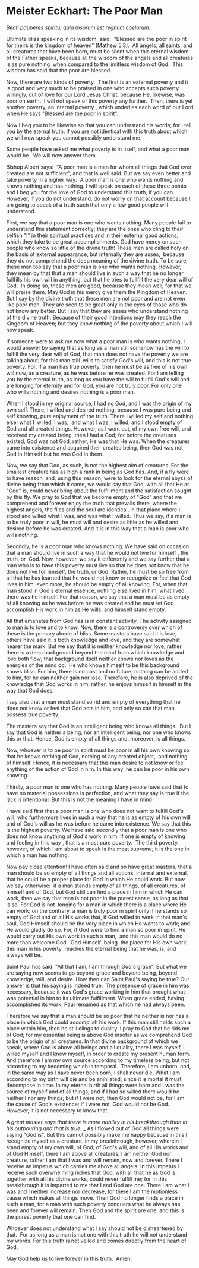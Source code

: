 # Meister Eckhart: The Poor Man

_Beati pauperes spiritu, quia ipsorum est regnum coelorum._

Ultimate bliss speaking in its wisdom, said:  "Blessed are the poor in spirit for theirs is the kingdom of heaven" (Mathew 5,3).  All angels, all saints, and all creatures that have been born, must be silent when this eternal wisdom of the Father speaks, because all the wisdom of the angels and all creatures is as pure nothing  when compared to the limitless wisdom of God.  This wisdom has said that the poor are blessed.  

Now, there are two kinds of poverty.  The first is an external poverty and it is good and very much to be praised in one who accepts such poverty  willingly, out of love for our Lord Jesus Christ, because He, likewise, was poor on earth.  I will not speak of this poverty any further.  Then, there is yet another poverty, an internal poverty , which underlies each word of our Lord when He says "Blessed are the poor in spirit".  

Now I beg you to be likewise so that you can understand his words; for I tell you by the eternal truth: if you are not identical with this truth about which we will now speak you cannot possibly understand me.  

Some people have asked me what poverty is in itself, and what a poor man would be.  We will now answer them.

Bishop Albert says:  "A poor man is a man for whom all things that God ever created are not sufficient", and that is well said. But we say even better and take poverty in a higher way:  A poor man is one who wants nothing and knows nothing and has nothing. I will speak on each of these three points and I beg you for the love of God to understand this truth, if you can. However, if you do not understand, do not worry on that account because I am going to speak of a truth such that only a few good people will understand. 

First, we say that a poor man is one who wants nothing. Many people fail to understand this statement correctly; they are the ones who cling to their selfish "I" in their spiritual practices and in their external good actions, which they take to be great accomplishments. God have mercy on such people who know so little of the divine truth! These men are called holy on the basis of external appearance, but internally they are asses,  because they do not comprehend the deep meaning of the divine truth. To be sure, these men too say that a poor man is one who wants nothing. However, they mean by that that a man should live in such a way that he no longer fullfills his own will in anything, but that he tries to fullfill the very dear will of God.  In doing so, these men are good, because they mean well; for that we will praise them. May God in his mercy give them the Kingdom of Heaven. But I say by the divine truth that these men are not poor and are not even like poor men. They are seen to be great only in the eyes of those who do not know any better. But I say that they are asses who understand nothing of the divine truth. Because of their good intentions may they reach the Kingdom of Heaven; but they know nothing of the poverty about which I will now speak. 

If someone were to ask me now what a poor man is who wants nothing, I would answer by saying that as long as a man still somehow has the will to fulfill the very dear will of God, that man does not have the poverty we are talking about; for this man still  wills to satisfy God's will, and this is not true poverty. For, if a man has true poverty, then he must be as free of his own will now, as a creature, as he was before he was created. For I am telling you by the eternal truth, as long as you have the will to fulfill God's will and are longing for eternity and for God, you are not truly poor. For only one who wills nothing and desires nothing is a poor man.

When I stood in my original source, I had no God, and I was the origin of my own self. There, I willed and desired nothing, because I was pure being and self knowing, pure enjoyment of the truth. There I willed my self and nothing else; what I  willed, I was,  and what I was, I willed, and I stood empty of God and all created things. However, as I went out, of my own free will, and received my created being, then I had a God; for before the creatures existed, God was not God; rather, He was that He was. When the creatures came into existence and acquired their created being, then God was not God in Himself but he was God in them. 

Now, we say that God, as such, is not the highest aim of creatures. For the smallest creature has as high a rank in being as God has. And, if a fly were to have reason, and, using this  reason, were to look for the eternal abyss of divine being from which it came, we would say that God, with all that He as "God" is, could never bring about the fulfillment and the satisfaction sought by this fly. We pray to God that we become empty of "God" and that we comprehend and forever enjoy the truth that prevails there, where the highest angels, the flies and the soul are identical, in that place where I stood and willed what I was, and was what I willed. Thus we say, if a man is to be truly poor in will, he must will and desire as little as he willed and desired before he was created. And it is in this way that a man is poor who wills nothing. 

Secondly, he is a poor man who knows nothing. We have said on occasion that a man should live in such a way that he would not live for himself , the truth, or  God. Now, however, we say it differently and we say further that a man who is to have this poverty must live so that he does not know that he does not live for himself, the truth, or God. Rather, he must be so free from all that he has learned that he would not know or recognize or feel that God lives in him; even more, he should be empty of all knowing. For, when that man stood in God's eternal essence, nothing else lived in him; what lived there was he himself. For that reason, we say that a man must be as empty of all knowing as he was before he was created and he must let God accomplish His work in him as He wills, and himself stand empty. 

All that emanates from God has is in constant activity. The activity assigned to man is to love and to know. Now, there is a controversy over which of these is the primary abode of bliss. Some masters have said it is love; others have said it is both knowledge and love, and they are somewhat nearer the mark. But we say that it is neither knowledge nor love; rather there is a deep background beyond the mind from which knowledge and love both flow; that background itself neither knows nor loves as the energies of the mind do.  He who knows himself to be this background knows bliss. For him, there is no past and no future; nothing can be added to him, for he can neither gain nor lose. Therefore, he is also deprived of the knowledge that God works in him; rather, he enjoys himself in himself in the way that God does.

I say also that a man must stand so rid and empty of everything that he does not know or feel that God acts in him, and only so can that man possess true poverty. 

The masters say that God is an intelligent being who knows all things.  But I say that God is neither a being, nor an intelligent being, nor one who knows this or that. Hence, God is empty of all things and, moreover, is all things. 

Now, whoever is to be poor in spirit must be poor in all his own knowing so that he knows nothing of God, nothing of any created object,  and nothing of himself. Hence, it is necessary that this man desire to not know or feel anything of the action of God in him. In this way  he can be poor in his own knowing. 

Thirdly, a poor man is one who has nothing. Many people have said that to have no material possessions is perfection, and what they say is true if the lack is intentional. But this is not the meaning I have in mind. 

I have said first that a poor man is one who does not want to fulfill God's will, who furthermore lives in such a way that he is as empty of his own will and of God's will as he was before he came into existence. We say that this is the highest poverty. We have said secondly that a poor man is one who does not know anything of God's work in him. If one is empty of knowing and feeling in this way , that is a most pure poverty.  The third poverty, however, of which I am about to speak is the most supreme; it is the one in which a man has nothing.

Now pay close attention! I have often said and so have great masters, that a man should be so empty of all things and all actions, internal and external, that he could be a proper place for God in which He could work. But now we say otherwise:  if a man stands empty of all things, of all creatures, of himself and of God, but God still can find a place in him in which He can work, then we say that man is not poor in the purest sense, as long as that is so. For God is not  longing for a man in which there is a place where He can work; on the contrary, a man is truly poor in spirit only if he stands so empty of God and of all His works that, if God willed to work in that man's soul, God Himself should be the very place in which He wants to work; and He would gladly do so. For, if God were to find a man so poor in spirit, He would carry out His own work in such a man,  and this man would do no more than welcome God.  God Himself  being  the place for His own work, this man in his poverty  reaches the eternal being that he was, is, and always will be. 

Saint Paul has said: "All that I am, I am through God's grace". But what we are saying now seems to go beyond grace and beyond being, beyond knowledge, will, and desire. How then can Saint Paul's saying be true? Our answer is that his saying is indeed true.  The presence of grace in him was necessary, because it was God's grace working in him that brought what was potential in him to its ultimate fulfillment. When grace ended, having accomplished its work, Paul remained as that which he had always been. 

Therefore we say that a man should be so poor that he neither is nor has a place in which God could accomplish his work. If this man still holds such a place within him, then he still clings to duality. I pray to God that he rids me of God; for my essential being is above God insofar as we comprehend God to be the origin of all creatures. In that divine background of which we speak, where God is above all beings and all duality, there I was myself, I willed myself and I knew myself, in order to create my present human form. And therefore I am my own source according to my timeless being, but not according to my becoming which is temporal.  Therefore, I am unborn, and, in the same way as I have never been born, I shall never die. What I am according to my birth will die and be anihilated; since it is mortal it must decompose in time. In my eternal birth all things were born and I was the source of myself and of all things; and if I had so willed there would be neither I nor any things; but if I were not, then God would not be, for I am the cause of God's existence; if I were not, God would not be God. However, it is not necessary to know that.

_A great master says that there is more nobility in his breakthrough than in his outpouring and that is true._ _ As I flowed out of God all things were saying "God is". But this cannot possibly make me happy because in this I recognize myself as a creature. In my breakthrough, however, wherein I stand empty of my own will, of God, of God's will, and of all His works and of God Himself, there I am above all creatures, I am neither God nor creature, rather I am that I was and will remain, now and forever. There I receive an impetus which carries me above all angels. In this impetus I receive such overwhelming riches that God, with all that he as God is, together with all his divine works, could never fulfill me; for in this breakthrough it is imparted to me that I and God are one. There I am what I was and I neither increase nor decrease, for there I am the motionless cause which makes all things move. Then God no longer finds a place in such a man, for a man with such poverty conquers what he always has been and forever will remain. Then God and the spirit are one, and this is the purest poverty that one can find. 

Whoever does not understand what I say should not be disheartened by that.  For as long as a man is not one with this truth he will not understand my words. For this truth is not veiled and comes directly from the heart of God.

May God help us to live forever in this truth.  Amen.

